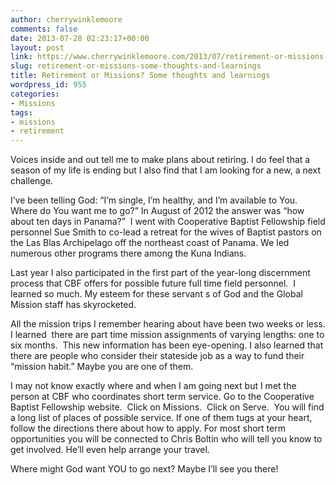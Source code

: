 ```yaml
---
author: cherrywinklemoore
comments: false
date: 2013-07-28 02:23:17+00:00
layout: post
link: https://www.cherrywinklemoore.com/2013/07/retirement-or-missions-some-thoughts-and-learnings/
slug: retirement-or-missions-some-thoughts-and-learnings
title: Retirement or Missions? Some thoughts and learnings
wordpress_id: 955
categories:
- Missions
tags:
- missions
- retirement
---
```


Voices inside and out tell me to make plans about retiring. I do feel that a season of my life is ending but I also find that I am looking for a new, a next challenge.

I’ve been telling God: “I’m single, I’m healthy, and I’m available to You. Where do You want me to go?” In August of 2012 the answer was “how about ten days in Panama?”  I went with Cooperative Baptist Fellowship field personnel Sue Smith to co-lead a retreat for the wives of Baptist pastors on the Las Blas Archipelago off the northeast coast of Panama. We led numerous other programs there among the Kuna Indians.

Last year I also participated in the first part of the year-long discernment process that CBF offers for possible future full time field personnel.  I learned so much. My esteem for these servant s of God and the Global Mission staff has skyrocketed.

All the mission trips I remember hearing about have been two weeks or less. I learned  there are part time mission assignments of varying lengths: one to six months.  This new information has been eye-opening. I also learned that there are people who consider their stateside job as a way to fund their “mission habit.” Maybe you are one of them.

I may not know exactly where and when I am going next but I met the person at CBF who coordinates short term service. Go to the Cooperative Baptist Fellowship website.  Click on Missions.  Click on Serve.  You will find a long list of places of possible service. If one of them tugs at your heart, follow the directions there about how to apply. For most short term opportunities you will be connected to Chris Boltin who will tell you know to get involved. He’ll even help arrange your travel.

Where might God want YOU to go next? Maybe I’ll see you there!
